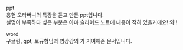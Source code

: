 ppt<br>
용현 오라버니의 특강을 듣고 만든 ppt입니다.<br>
설명이 부족하다 싶은 부분은 아마 슬라이드 노트에 내용이 적혀 있을거에요! 와!!

word <br>
구글링, gpt, 보규형님의 영상강의 가 기여해준 문서입니다.
